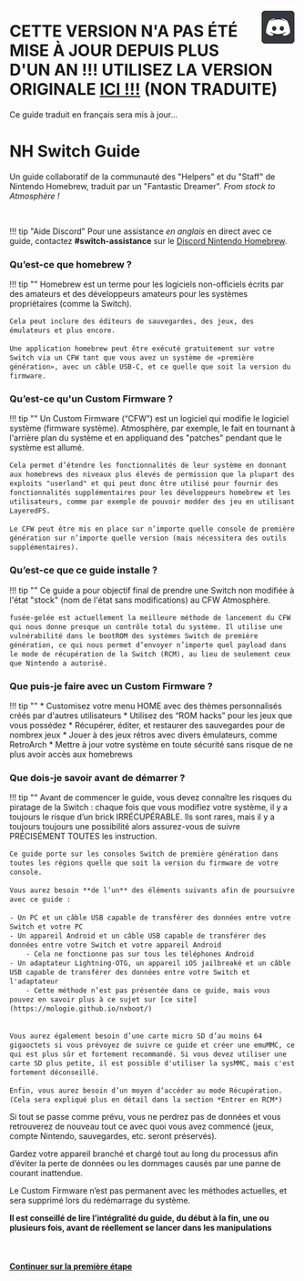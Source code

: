 <a href="https://discord.gg/C29hYvh" target="_blank"><img style="float: right;" src="img/discord.png"></a>

# **CETTE VERSION N'A PAS ÉTÉ MISE À JOUR DEPUIS PLUS D'UN AN !!! UTILISEZ LA VERSION ORIGINALE [ICI !!!](https://switch.hacks.guide/) (NON TRADUITE)**
Ce guide traduit en français sera mis à jour...

# NH Switch Guide

Un guide collaboratif de la communauté des "Helpers" et du "Staff" de Nintendo Homebrew, traduit par un "Fantastic Dreamer". *From stock to Atmosphère !*

&nbsp;

!!! tip "Aide Discord"
    Pour une assistance *en anglais* en direct avec ce guide, contactez **#switch-assistance** sur le [Discord Nintendo Homebrew](https://discord.gg/C29hYvh).

### Qu’est-ce que homebrew ?

!!! tip ""
    Homebrew est un terme pour les logiciels non-officiels écrits par des amateurs et des développeurs amateurs pour les systèmes propriétaires (comme la Switch).

    Cela peut inclure des éditeurs de sauvegardes, des jeux, des émulateurs et plus encore.

    Une application homebrew peut être exécuté gratuitement sur votre Switch via un CFW tant que vous avez un système de «première génération», avec un câble USB-C, et ce quelle que soit la version du firmware.

### Qu’est-ce qu'un Custom Firmware ?

!!! tip ""
    Un Custom Firmware (“CFW”) est un logiciel qui modifie le logiciel système (firmware système).
    Atmosphère, par exemple, le fait en tournant à l'arrière plan du système et en appliquand des "patches" pendant que le système est allumé.

    Cela permet d’étendre les fonctionnalités de leur système en donnant aux homebrews des niveaux plus élevés de permission que la plupart des exploits "userland" et qui peut donc être utilisé pour fournir des fonctionnalités supplémentaires pour les développeurs homebrew et les utilisateurs, comme par exemple de pouvoir modder des jeu en utilisant LayeredFS.

    Le CFW peut être mis en place sur n’importe quelle console de première génération sur n’importe quelle version (mais nécessitera des outils supplémentaires).

### Qu’est-ce que ce guide installe ?

!!! tip ""
    Ce guide a pour objectif final de prendre une Switch non modifiée à l'état "stock" (nom de l'état sans modifications) au CFW Atmosphère.

    fusée-gelée est actuellement la meilleure méthode de lancement du CFW qui nous donne presque un contrôle total du système. Il utilise une vulnérabilité dans le bootROM des systèmes Switch de première génération, ce qui nous permet d’envoyer n’importe quel payload dans le mode de récupération de la Switch (RCM), au lieu de seulement ceux que Nintendo a autorisé.

### Que puis-je faire avec un Custom Firmware ?

!!! tip ""
    * Customisez votre menu HOME avec des thèmes personnalisés créés par d'autres utilisateurs
    * Utilisez des “ROM hacks” pour les jeux que vous possédez
    * Récupérer, éditer, et restaurer des sauvegardes pour de nombrex jeux
    * Jouer à des jeux rétros avec divers émulateurs, comme RetroArch
    * Mettre à jour votre système en toute sécurité sans risque de ne plus avoir accès aux homebrews

### Que dois-je savoir avant de démarrer ?

!!! tip ""
    Avant de commencer le guide, vous devez connaître les risques du piratage de la Switch : chaque fois que vous modifiez votre système, il y a toujours le risque d’un brick IRRÉCUPÉRABLE. Ils sont rares, mais il y a toujours toujours une possibilité alors assurez-vous de suivre PRÉCISÉMENT TOUTES les instruction.

    Ce guide porte sur les consoles Switch de première génération dans toutes les régions quelle que soit la version du firmware de votre console.

    Vous aurez besoin **de l’un** des éléments suivants afin de poursuivre avec ce guide :

    - Un PC et un câble USB capable de transférer des données entre votre Switch et votre PC
    - Un appareil Android et un câble USB capable de transférer des données entre votre Switch et votre appareil Android
    	- Cela ne fonctionne pas sur tous les téléphones Android
    - Un adaptateur Lightning-OTG, un appareil iOS jailbreaké et un câble USB capable de transférer des données entre votre Switch et l'adaptateur
        - Cette méthode n’est pas présentée dans ce guide, mais vous pouvez en savoir plus à ce sujet sur [ce site](https://mologie.github.io/nxboot/)


    Vous aurez également besoin d’une carte micro SD d’au moins 64 gigaoctets si vous prévoyez de suivre ce guide et créer une emuMMC, ce qui est plus sûr et fortement recommandé. Si vous devez utiliser une carte SD plus petite, il est possible d'utiliser la sysMMC, mais c'est fortement déconseillé.

    Enfin, vous aurez besoin d’un moyen d’accéder au mode Récupération. (Cela sera expliqué plus en détail dans la section *Entrer en RCM*)

Si tout se passe comme prévu, vous ne perdrez pas de données et vous retrouverez de nouveau tout ce avec quoi vous avez commencé (jeux, compte Nintendo, sauvegardes, etc. seront préservés).

Gardez votre appareil branché et chargé tout au long du processus afin d’éviter la perte de données ou les dommages causés par une panne de courant inattendue.

Le Custom Firmware n’est pas permanent avec les méthodes actuelles, et sera supprimé lors du redémarrage du système.

**Il est conseillé de lire l’intégralité du guide, du début à la fin, une ou plusieurs fois, avant de réellement se lancer dans les manipulations**

&nbsp;

#### [Continuer sur la première étape <i class="fa fa-arrow-circle-right fa-lg"></i>](user_guide/getting_started_fr.md) 
